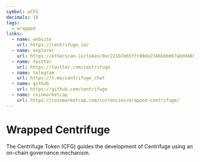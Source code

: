 ```yaml
---
symbol: wCFG
decimals: 18
tags:
  - wrapped
links:
  - name: website
    url: https://centrifuge.io/
  - name: explorer
    url: https://etherscan.io/token/0xc221b7e65ffc80de234bbb6667abdd46593d34f0
  - name: twitter
    url: https://twitter.com/centrifuge
  - name: telegram
    url: https://t.me/centrifuge_chat
  - name: github
    url: https://github.com/centrifuge
  - name: coinmarketcap
    url: https://coinmarketcap.com/currencies/wrapped-centrifuge/
---
```


# Wrapped Centrifuge

The Centrifuge Token (CFG) guides the development of Centrifuge using an on-chain governance mechanism.
